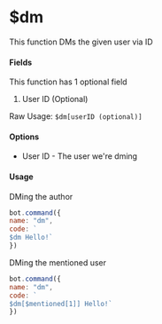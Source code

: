 # $dm

This function DMs the given user via ID

#### Fields

This function has 1 optional field

1. User ID \(Optional\)

Raw Usage: `$dm[userID (optional)]`

#### Options

* User ID - The user we're dming

#### Usage

DMing the author

```javascript
bot.command({
name: "dm", 
code: `
$dm Hello!` 
})
```

DMing the mentioned user

```javascript
bot.command({
name: "dm", 
code: `
$dm[$mentioned[1]] Hello!` 
})
```

